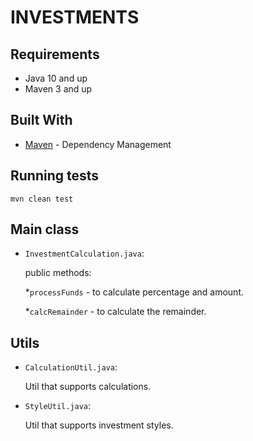 # INVESTMENTS

## Requirements
* Java 10 and up
* Maven 3 and up

## Built With
* [Maven](https://maven.apache.org/) - Dependency Management

## Running tests
```
mvn clean test
```
## Main class

* `InvestmentCalculation.java`:
  
  public methods:
  
  *`processFunds` - to calculate percentage and amount.
  
  *`calcRemainder` - to calculate the remainder.

## Utils

* `CalculationUtil.java`:

  Util that supports calculations.

* `StyleUtil.java`:

  Util that supports investment styles.
